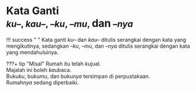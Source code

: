 # Kata Ganti <br><small>*ku–*, *kau–*, *–ku*, *–mu*, <big>dan</big> *–nya*</small>

!!! success " "
    Kata ganti *ku–* dan *kau–* ditulis serangkai dengan kata yang mengikutinya, sedangkan *–ku*, *–mu*, dan *–nya* ditulis serangkai dengan kata yang mendahuluinya.

???+ tip "Misal"
    Rumah itu telah <em>ku</em>jual.  
    Majalah ini boleh <em>kau</em>baca.  
    Buku<em>ku</em>, buku<em>mu</em>, dan buku<em>nya</em> tersimpan di perpustakaan.  
    Rumah<em>nya</em> sedang diperbaiki.


